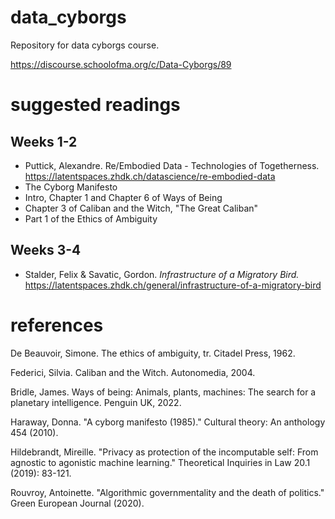 # data_cyborgs
Repository for data cyborgs course.

https://discourse.schoolofma.org/c/Data-Cyborgs/89

# suggested readings
## Weeks 1-2
- Puttick, Alexandre. Re/Embodied Data - Technologies of Togetherness. https://latentspaces.zhdk.ch/datascience/re-embodied-data
- The Cyborg Manifesto
- Intro, Chapter 1 and Chapter 6 of Ways of Being
- Chapter 3 of Caliban and the Witch, "The Great Caliban"
- Part 1 of the Ethics of Ambiguity

## Weeks 3-4
- Stalder, Felix & Savatic, Gordon. *Infrastructure of a Migratory Bird.* https://latentspaces.zhdk.ch/general/infrastructure-of-a-migratory-bird

# references
De Beauvoir, Simone. The ethics of ambiguity, tr. Citadel Press, 1962.

Federici, Silvia. Caliban and the Witch. Autonomedia, 2004.

Bridle, James. Ways of being: Animals, plants, machines: The search for a planetary intelligence. Penguin UK, 2022.

Haraway, Donna. "A cyborg manifesto (1985)." Cultural theory: An anthology 454 (2010).

Hildebrandt, Mireille. "Privacy as protection of the incomputable self: From agnostic to agonistic machine learning." Theoretical Inquiries in Law 20.1 (2019): 83-121.

Rouvroy, Antoinette. "Algorithmic governmentality and the death of politics." Green European Journal (2020).
